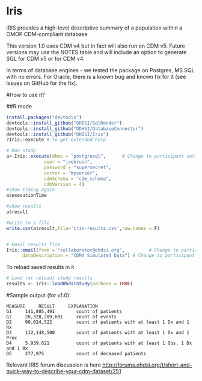 # Iris
IRIS provides a high-level descriptive summary of a population within a OMOP CDM-compliant database

This version 1.0 uses CDM v4 but in fact will also run on CDM v5.
Future versions may use the NOTES table and will include an option to generate SQL for CDM v5 or for CDM v4.

In terms of database engines - we tested the package on Postgres, MS SQL with no errors. For Oracle, there is a known bug and known fix for it (see Issues on GitHub for the fix). 


#How to use it?


##R mode

```R
install.packages("devtools")
devtools::install_github("OHDSI/SqlRender")
devtools::install_github("ODHSI/DatabaseConnector")
devtools::install_github("OHDSI/Iris")
?Iris::execute # To get extended help

# Run study
a<-Iris::execute(dbms = "postgresql",      # Change to participant settings
              user = "joebruin",
              password = "supersecret",
              server = "myserver",
              cdmSchema = "cdm_schema",
              cdmVersion = 4)
#show timing again
a$executionTime

#show results
a$result

#write to a file
write.csv(a$result,file='iris-results.csv',row.names = F)


# Email results file
Iris::email(from = "collaborator@ohdsi.org",         # Change to participant email address
      dataDescription = "CDM4 Simulated Data") # Change to participant data description
```

To reload saved results in `R`

```R
# Load (or reload) study results
results <- Iris::loadOhdsiStudy(verbose = TRUE)
```

#Sample output (for v1.0):

    MEASURE     RESULT     EXPLANATION
    G1     141,805,491        count of patients
    G2     20,328,289,601     count of events
    D2     90,024,522         count of patients with at least 1 Dx and 1 Rx
    D3     112,148,500        count of patients with at least 1 Dx and 1 Proc
    D4     5,939,621          count of patients with at least 1 Obs, 1 Dx and 1 Rx
    D5     277,975            count of deceased patients


Relevant  IRIS forum discussion is here http://forums.ohdsi.org/t/short-and-quick-way-to-describe-your-cdm-dataset/251
